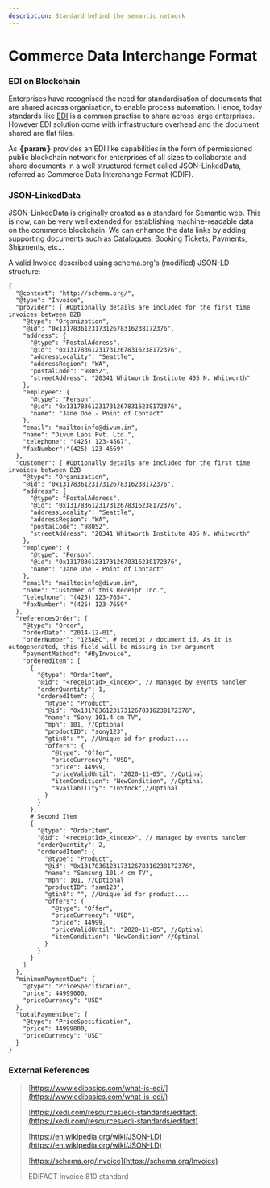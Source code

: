 ```yaml
---
description: Standard behind the semantic network
---
```


# Commerce Data Interchange Format

### EDI on Blockchain

Enterprises have recognised the need for standardisation of documents that are shared across organisation, to enable process automation. Hence, today standards like [EDI](commerce-data-interchange-format.md#external-references) is a common practise to share across large enterprises. However EDI solution come with infrastructure overhead and the document shared are flat files.

As **⦃param⦄** provides an EDI like capabilities in the form of permissioned public blockchain network for enterprises of all sizes to collaborate and share documents in a well structured format called JSON-LinkedData, referred as Commerce Data Interchange Format \(CDIF\).

### JSON-LinkedData

JSON-LinkedData is originally created as a standard for Semantic web. This is now, can be very well extended for establishing machine-readable data on the commerce blockchain. We can enhance the data links by adding supporting documents such as Catalogues, Booking Tickets, Payments, Shipments, etc... 

A valid Invoice described using schema.org's \(modified\) JSON-LD structure:

```text
{
  "@context": "http://schema.org/",
  "@type": "Invoice",
  "provider": { #Optionally details are included for the first time invoices between B2B
    "@type": "Organization",
    "@id": "0x131783612317312678316238172376",
    "address": {
      "@type": "PostalAddress",
      "@id": "0x131783612317312678316238172376",   
      "addressLocality": "Seattle",
      "addressRegion": "WA",
      "postalCode": "98052",
      "streetAddress": "20341 Whitworth Institute 405 N. Whitworth"
    },
    "employee": {
      "@type": "Person",
      "@id": "0x131783612317312678316238172376",   
      "name": "Jane Doe - Point of Contact"
    },
    "email": "mailto:info@divum.in",
    "name": "Divum Labs Pvt. Ltd.",
    "telephone": "(425) 123-4567",
    "faxNumber":"(425) 123-4569"
  },
  "customer": { #Optionally details are included for the first time invoices between B2B
    "@type": "Organization",
    "@id": "0x131783612317312678316238172376",
    "address": {
      "@type": "PostalAddress",
      "@id": "0x131783612317312678316238172376",   
      "addressLocality": "Seattle",
      "addressRegion": "WA",
      "postalCode": "98052",
      "streetAddress": "20341 Whitworth Institute 405 N. Whitworth"
    },
    "employee": {
      "@type": "Person",
      "@id": "0x131783612317312678316238172376",   
      "name": "Jane Doe - Point of Contact"
    },
    "email": "mailto:info@divum.in",
    "name": "Customer of this Receipt Inc.",
    "telephone": "(425) 123-7654",
    "faxNumber": "(425) 123-7659"
  },
  "referencesOrder": {
    "@type": "Order",
    "orderDate": "2014-12-01",
    "orderNumber": "123ABC", # receipt / document id. As it is autogenerated, this field will be missing in txn argument
    "paymentMethod": "#ByInvoice",
    "orderedItem": [
      {
        "@type": "OrderItem",
        "@id": "<receiptId>_<index>", // managed by events handler
        "orderQuantity": 1,
        "orderedItem": {
          "@type": "Product",
          "@id": "0x131783612317312678316238172376", 
          "name": "Sony 101.4 cm TV",
          "mpn": 101, //Optional
          "productID": "sony123",
          "gtin8": "", //Unique id for product....
          "offers": {
            "@type": "Offer",
            "priceCurrency": "USD",
            "price": 44999,
            "priceValidUntil": "2020-11-05", //Optinal
            "itemCondition": "NewCondition", //Optinal
            "availability": "InStock",//Optinal
          }
        }
      },
      # Second Item
      {
        "@type": "OrderItem",
        "@id": "<receiptId>_<index>", // managed by events handler
        "orderQuantity": 2,
        "orderedItem": {
          "@type": "Product",
          "@id": "0x131783612317312678316238172376", 
          "name": "Samsung 101.4 cm TV",
          "mpn": 101, //Optional
          "productID": "sam123",
          "gtin8": "", //Unique id for product....
          "offers": {
            "@type": "Offer",
            "priceCurrency": "USD",
            "price": 44999,
            "priceValidUntil": "2020-11-05", //Optinal
            "itemCondition": "NewCondition" //Optinal
          }
        }
      }
    ]
  },
  "minimumPaymentDue": {
    "@type": "PriceSpecification",
    "price": 44999000,
    "priceCurrency": "USD"
  },
  "totalPaymentDue": {
    "@type": "PriceSpecification",
    "price": 44999000,
    "priceCurrency": "USD"
  }
}
```

### 

### External References

> [https://www.edibasics.com/what-is-edi/](https://www.edibasics.com/what-is-edi/)
>
> [https://xedi.com/resources/edi-standards/edifact](https://xedi.com/resources/edi-standards/edifact)
>
> [https://en.wikipedia.org/wiki/JSON-LD](https://en.wikipedia.org/wiki/JSON-LD)
>
> [https://schema.org/Invoice](https://schema.org/Invoice)
>
> EDIFACT Invoice 810 standard




